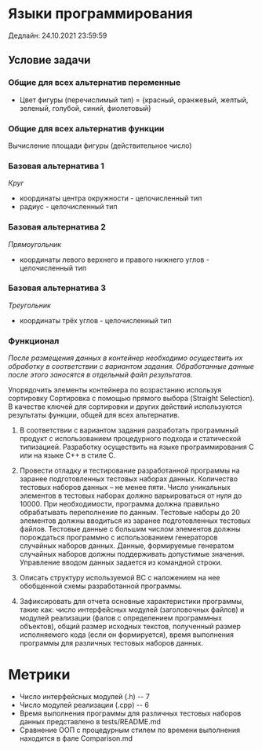 # Языки программирования
Дедлайн: 24.10.2021 23:59:59

## Условие задачи
### Общие для всех альтернатив переменные
* Цвет фигуры (перечислимый тип) = {красный, оранжевый, желтый, зеленый, голубой, синий, фиолетовый}
### Общие для всех альтернатив функции
Вычисление площади фигуры (действительное число)

### Базовая альтернатива 1
_Круг_

* координаты центра окружности - целочисленный тип
* радиус - целочисленный тип
### Базовая альтернатива 2
_Прямоугольник_

* координаты левого верхнего и правого нижнего углов - целочисленный тип

### Базовая альтернатива 3
_Треугольник_
* координаты трёх углов - целочисленный тип

### Функционал
_После размещения данных в контейнер необходимо осуществить их обработку 
в соответствии с вариантом задания. 
Обработанные данные после этого заносятся в отдельный файл результатов._

Упорядочить элементы контейнера по возрастанию используя сортировку
Сортировка с помощью прямого выбора (Straight Selection).
В качестве ключей для сортировки и других действий используются
результаты функции, общей для всех альтернатив.

1. В соответствии с вариантом задания разработать программный продукт с
использованием процедурного подхода и статической типизацией.
Разработку осуществить на языке программирования C или на языке C++ в стиле C.

2. Провести отладку и тестирование разработанной программы на заранее
подготовленных тестовых наборах данных.
Количество тестовых наборов данных – не менее пяти.
Число уникальных элементов в тестовых наборах должно варьироваться от нуля до 10000.
При необходимости, программа должна правильно обрабатывать переполнение по данным.
Тестовые наборы до 20 элементов должны вводиться из заранее подготовленных тестовых файлов. Тестовые данные с большим числом элементов должны порождаться программно с использованием генераторов случайных наборов данных. Данные, формируемые генератом случайных наборов должны поддерживать допустимые значения. Управление вводом данных задается из командной строки.

3. Описать структуру используемой ВС с наложением на нее обобщенной схемы
разработанной программы.

4. Зафиксировать для отчета основные характеристики программы, такие как:
число интерфейсных модулей (заголовочных файлов) и
модулей реализации (фалов с определением программных объектов),
общий размер исходных текстов, полученный размер исполняемого кода (если он формируется),
время выполнения программы для различных тестовых наборов данных.

# Метрики
- Число интерфейсных модулей (.h) -- 7
- Число модулей реализации (.cpp) -- 6 
- Время выполнения программы для различных тестовых наборов данных представлено в tests/README.md
- Сравнение ООП с процедурным стилем по времени выполнения находится в фале Comparison.md